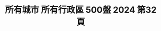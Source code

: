 ---
title: "所有城市 所有行政區 500盤 2024 第32頁"
description: "所有城市 所有行政區 500盤 2024 獲獎餐廳 第32頁"
keywords:
  - 美食競賽
  - 台灣美食
  - 美食精選
datePublished: "2025-06-30"
dateModified: "2025-07-02"
city: "所有城市"
district: "所有行政區"
award: "500盤"
year: "2024"
page: 32
count: 310

restaurants:
  - name: "Le Duet Modern Kaiseki 演蒔光"
    city: "台北市"
    district: "信義區"
    address: "台北市信義區忠孝東路四段553巷16弄9號"
    phone: "0237621570"
    geo: "25.04279210361641, 121.56348668717052"
    link: "台北市/信義區/Le_Duet_Modern_Kaiseki_演蒔光"
    google_map: "https://maps.app.goo.gl/5FTBHZkZj9UgLRas6"
    footinder: "https://footinder.com.tw/%e5%8f%b0%e5%8c%97%e5%b8%82%e4%bf%a1%e7%be%a9%e5%8d%80/105331/"
    award:
    - name: "500盤"
      year: "2024"
  - name: "L'ATELIER de Joel Robuchon 侯布雄法式餐廳"
    city: "台北市"
    district: "信義區"
    address: "台北市信義區松仁路28號5樓"
    phone: "0287292628"
    geo: "25.03986254498836, 121.56761965397939"
    link: "台北市/信義區/L'ATELIER_de_Joel_Robuchon_侯布雄法式餐廳"
    google_map: "https://maps.app.goo.gl/FskDgajijNvH1QHW8"
    footinder: "https://footinder.com.tw/%e5%8f%b0%e5%8c%97%e5%b8%82%e4%bf%a1%e7%be%a9%e5%8d%80/9247/"
    award:
    - name: "500盤"
      year: "2024"
  - name: "Torishou鳥翔"
    city: "台北市"
    district: "大安區"
    address: "台北市大安區濟南路三段41號一樓"
    phone: "0227525357"
    geo: "25.040330972190407, 121.53629962812782"
    link: "台北市/大安區/Torishou鳥翔"
    google_map: "https://maps.app.goo.gl/u3LHH4rKH9QfidJr5"
    footinder: "https://footinder.com.tw/%e5%8f%b0%e5%8c%97%e5%b8%82%e5%a4%a7%e5%ae%89%e5%8d%80/35703/"
    award:
    - name: "500盤"
      year: "2024"
  - name: "le beaujour 芃卓法式餐廳"
    city: "台北市"
    district: "中山區"
    address: "台北市中山區南京東路二段118號"
    phone: "0221819950"
    geo: "25.051908757185448, 121.53258627362912"
    link: "台北市/中山區/le_beaujour_芃卓法式餐廳"
    google_map: "https://maps.app.goo.gl/NUzFiMe4YMDtiLNT7"
    footinder: "https://footinder.com.tw/%E5%8F%B0%E5%8C%97%E5%B8%82%E4%B8%AD%E5%B1%B1%E5%8D%80/153100/"
    award:
    - name: "500盤"
      year: "2024"
  - name: "L' atelier par Yao"
    city: "台中市"
    district: "太平區"
    address: "台中市太平區新福十六街68號2樓"
    phone: "0968059811"
    geo: "24.152858019081652, 120.7051389087968"
    link: "台中市/太平區/L'_atelier_par_Yao"
    google_map: "https://maps.app.goo.gl/XrD3Di6Z9HSjf1dX7"
    footinder: "https://footinder.com.tw/%E5%8F%B0%E4%B8%AD%E5%B8%82%E5%A4%AA%E5%B9%B3%E5%8D%80/141568/"
    award:
    - name: "500盤"
      year: "2024"
  - name: "L' AGE 熟成餐廳"
    city: "台北市"
    district: "大安區"
    address: "台北市大安區仁愛路三段143巷25號"
    phone: "0227113881"
    geo: "25.03960909993349, 121.54318238968213"
    link: "台北市/大安區/L'_AGE_熟成餐廳"
    google_map: "https://maps.app.goo.gl/ZhCnCVbN1TZ6fCmCA"
    footinder: "https://footinder.com.tw/%e5%8f%b0%e5%8c%97%e5%b8%82%e5%a4%a7%e5%ae%89%e5%8d%80/255/"
    award:
    - name: "500盤"
      year: "2024"
  - name: "LilyCoco莉莉可可"
    city: "台北市"
    district: "松山區"
    address: "台北市松山區八德路二段346巷7弄42號1樓"
    phone: "0227528204"
    geo: "25.046715584313066, 121.54588405309856"
    link: "台北市/松山區/LilyCoco莉莉可可"
    google_map: "https://maps.app.goo.gl/egoiDZLq7RqLo72BA"
    footinder: "https://footinder.com.tw/%e5%8f%b0%e5%8c%97%e5%b8%82%e6%9d%be%e5%b1%b1%e5%8d%80/362205/"
    award:
    - name: "500盤"
      year: "2024"
  - name: "MUME"
    city: "台北市"
    district: "大安區"
    address: "台北市大安區四維路28號"
    phone: "0227000901"
    geo: "25.036329196613348, 121.54807181035986"
    link: "台北市/大安區/MUME"
    google_map: "https://maps.app.goo.gl/myMWsXLGzsnPhVSC8"
    footinder: "https://footinder.com.tw/%e5%8f%b0%e5%8c%97%e5%b8%82%e5%a4%a7%e5%ae%89%e5%8d%80/248/"
    award:
    - name: "500盤"
      year: "2024"
  - name: "Molino de Urdániz Taipei 渥達尼斯磨坊"
    city: "台北市"
    district: "中山區"
    address: "台北市中山區建國北路一段61號GF"
    phone: "0225006832"
    geo: "25.050701488352892, 121.53712376115564"
    link: "台北市/中山區/Molino_de_Urdániz_Taipei_渥達尼斯磨坊"
    google_map: "https://maps.app.goo.gl/y8gUN5w6RCVbN4kKA"
    footinder: "https://footinder.com.tw/%E5%8F%B0%E5%8C%97%E5%B8%82%E4%B8%AD%E5%B1%B1%E5%8D%80/32099/"
    award:
    - name: "500盤"
      year: "2024"
---